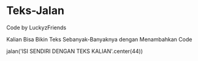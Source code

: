# Teks-Jalan
Code by LuckyzFriends

Kalian Bisa Bikin Teks Sebanyak-Banyaknya dengan Menambahkan Code 

jalan('ISI SENDIRI DENGAN TEKS KALIAN'.center(44))
